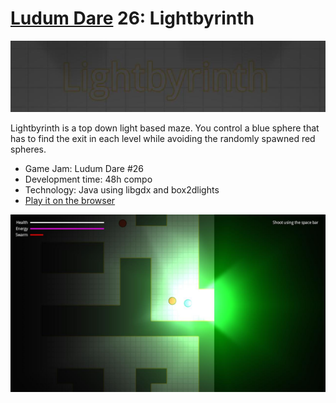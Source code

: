 # [Ludum Dare](http://ludumdare.com/compo/) 26: Lightbyrinth

![lightbyrinth](/img/lightbyrinth.png?raw=true)

Lightbyrinth is a top down light based maze. You control a blue sphere that has to find the exit in each level while avoiding the randomly spawned red spheres.

* Game Jam: Ludum Dare #26
* Development time: 48h compo
* Technology: Java using libgdx and box2dlights
* [Play it on the browser](http://saltares.com/ld26)

![screenshot](/img/lightbyrinth-screenshot.jpg?raw=true)